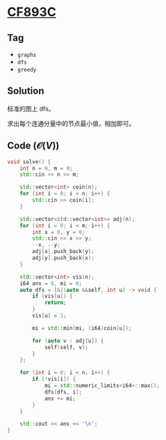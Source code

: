 # [CF893C](https://mirror.codeforces.com/problemset/problem/893/C)

## Tag
- `graphs`
- `dfs`
- `greedy`

## Solution
标准的图上 dfs。

求出每个连通分量中的节点最小值，相加即可。

## Code ($\mathcal{O}(V)$)
```cpp
void solve() {
    int n = 0, m = 0;
    std::cin >> n >> m;

    std::vector<int> coin(n);
    for (int i = 0; i < n; i++) {
        std::cin >> coin[i];
    }

    std::vector<std::vector<int>> adj(n);
    for (int i = 0; i < m; i++) {
        int x = 0, y = 0;
        std::cin >> x >> y;
        --x, --y;
        adj[x].push_back(y);
        adj[y].push_back(x);
    }

    std::vector<int> vis(n);
    i64 ans = 0, mi = 0;
    auto dfs = [&](auto &&self, int u) -> void {
        if (vis[u]) {
            return;
        }
        vis[u] = 1;

        mi = std::min(mi, (i64)coin[u]);

        for (auto v : adj[u]) {
            self(self, v);
        }
    };

    for (int i = 0; i < n; i++) {
        if (!vis[i]) {
            mi = std::numeric_limits<i64>::max();
            dfs(dfs, i);
            ans += mi;
        }
    }

    std::cout << ans << '\n';
}
```
